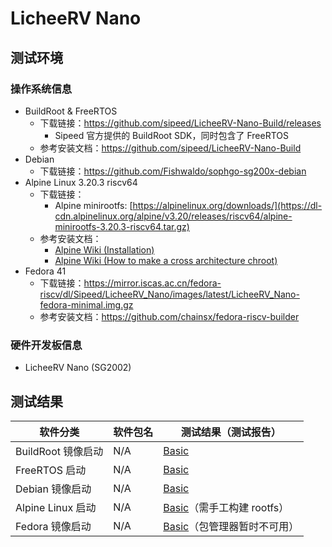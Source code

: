 # LicheeRV Nano

## 测试环境

### 操作系统信息

- BuildRoot & FreeRTOS
  - 下载链接：https://github.com/sipeed/LicheeRV-Nano-Build/releases
    - Sipeed 官方提供的 BuildRoot SDK，同时包含了 FreeRTOS
  - 参考安装文档：https://github.com/sipeed/LicheeRV-Nano-Build
- Debian
  - 下载链接：https://github.com/Fishwaldo/sophgo-sg200x-debian
- Alpine Linux 3.20.3 riscv64
  - 下载链接：
    - Alpine minirootfs: [https://alpinelinux.org/downloads/](https://dl-cdn.alpinelinux.org/alpine/v3.20/releases/riscv64/alpine-minirootfs-3.20.3-riscv64.tar.gz)
  - 参考安装文档：
    - [Alpine Wiki (Installation)](https://wiki.alpinelinux.org/wiki/Installation)
    - [Alpine Wiki (How to make a cross architecture chroot)](https://wiki.alpinelinux.org/wiki/How_to_make_a_cross_architecture_chroot)
- Fedora 41
  - 下载链接：https://mirror.iscas.ac.cn/fedora-riscv/dl/Sipeed/LicheeRV_Nano/images/latest/LicheeRV_Nano-fedora-minimal.img.gz
  - 参考安装文档：https://github.com/chainsx/fedora-riscv-builder

### 硬件开发板信息

- LicheeRV Nano (SG2002)

## 测试结果

| 软件分类           | 软件包名 | 测试结果（测试报告）                  |
| ------------------ | -------- | ------------------------------------- |
| BuildRoot 镜像启动 | N/A      | [Basic][BuildRoot]                    |
| FreeRTOS 启动      | N/A      | [Basic][FreeRTOS]                     |
| Debian 镜像启动    | N/A      | [Basic][Debian]                       |
| Alpine Linux 启动  | N/A      | [Basic][Alpine]（需手工构建 rootfs）  |
| Fedora 镜像启动    | N/A      | [Basic][Fedora]（包管理器暂时不可用） |

[BuildRoot]: ./BuildRoot/README_zh.md
[FreeRTOS]: ./FreeRTOS/README_zh.md
[Debian]: ./Debian/README_zh.md
[Alpine]: ./Alpine/README_zh.md
[Fedora]: ./Fedora/README_zh.md